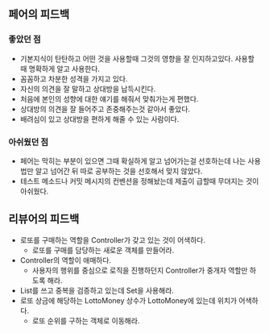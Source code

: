 ## 페어의 피드백

### **좋았던 점**

- 기본지식이 탄탄하고 어떤 것을 사용할때 그것의 영향을 잘 인지하고있다. 사용할 때 명확하게 알고 사용한다.
- 꼼꼼하고 차분한 성격을 가지고 있다.
- 자신의 의견을 잘 말하고 상대방을 납득시킨다.
- 처음에 본인의 성향에 대한 얘기를 해줘서 맞춰가는게 편했다.
- 상대방의 의견을 잘 들어주고 존중해주는것 같아서 좋았다.
- 배려심이 있고 상대방을 편하게 해줄 수 있는 사람이다.



### **아쉬웠던 점**

- 페어는 막히는 부분이 있으면 그때 확실하게 알고 넘어가는걸 선호하는데 나는 사용법만 알고 넘어간 뒤 따로 공부하는 것을 선호해서 맞지 않았다.
- 테스트 메소드나 커밋 메시지의 컨벤션을 정해놨는데 제출이 급할때 무뎌지는 것이 아쉬웠다.



## 리뷰어의 피드백

- 로또를 구매하는 역할을 Controller가 갖고 있는 것이 어색하다.
    - 로또를 구매를 담당하는 새로운 객체를 만들어라.
- Controller의 역할이 애매하다.
    - 사용자의 행위를 중심으로 로직을 진행하던지 Controller가 중개자 역할만 하도록 해라.
- List를 쓰고 중복을 검증하고 있는데 Set을 사용해라.
- 로또 상금에 해당하는 LottoMoney 상수가 LottoMoney에 있는데 위치가 어색하다.
    - 로또 순위를 구하는 객체로 이동해라.

